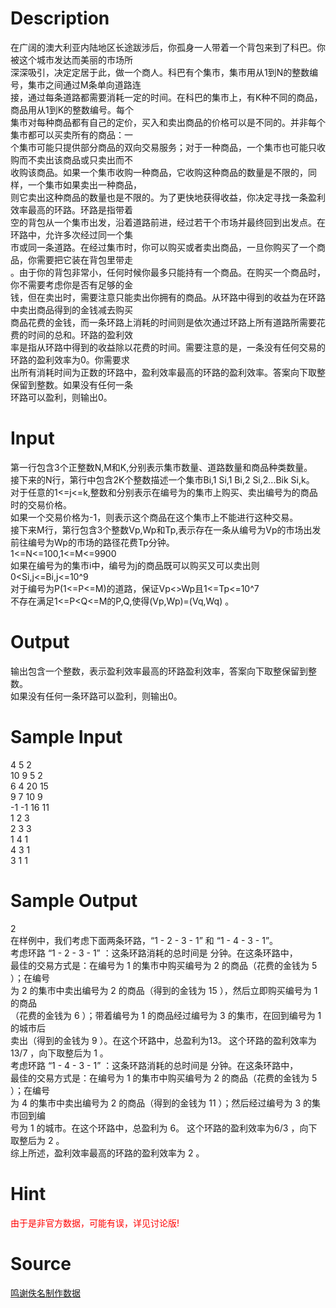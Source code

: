 
# Description

<div class="content"><div>在广阔的澳大利亚内陆地区长途跋涉后，你孤身一人带着一个背包来到了科巴。你被这个城市发达而美丽的市场所</div>
<div>深深吸引，决定定居于此，做一个商人。科巴有个集市，集市用从1到N的整数编号，集市之间通过M条单向道路连</div>
<div>接，通过每条道路都需要消耗一定的时间。在科巴的集市上，有K种不同的商品，商品用从1到K的整数编号。每个</div>
<div>集市对每种商品都有自己的定价，买入和卖出商品的价格可以是不同的。并非每个集市都可以买卖所有的商品：一</div>
<div>个集市可能只提供部分商品的双向交易服务；对于一种商品，一个集市也可能只收购而不卖出该商品或只卖出而不</div>
<div>收购该商品。如果一个集市收购一种商品，它收购这种商品的数量是不限的，同样，一个集市如果卖出一种商品，</div>
<div>则它卖出这种商品的数量也是不限的。为了更快地获得收益，你决定寻找一条盈利效率最高的环路。环路是指带着</div>
<div>空的背包从一个集市出发，沿着道路前进，经过若干个市场并最终回到出发点。在环路中，允许多次经过同一个集</div>
<div>市或同一条道路。在经过集市时，你可以购买或者卖出商品，一旦你购买了一个商品，你需要把它装在背包里带走</div>
<div>。由于你的背包非常小，任何时候你最多只能持有一个商品。在购买一个商品时，你不需要考虑你是否有足够的金</div>
<div>钱，但在卖出时，需要注意只能卖出你拥有的商品。从环路中得到的收益为在环路中卖出商品得到的金钱减去购买</div>
<div>商品花费的金钱，而一条环路上消耗的时间则是依次通过环路上所有道路所需要花费的时间的总和。环路的盈利效</div>
<div>率是指从环路中得到的收益除以花费的时间。需要注意的是，一条没有任何交易的环路的盈利效率为0。你需要求</div>
<div>出所有消耗时间为正数的环路中，盈利效率最高的环路的盈利效率。答案向下取整保留到整数。如果没有任何一条</div>
<div>环路可以盈利，则输出0。</div>
<div></div>
<div></div>
<div></div>
<div></div>
<div></div></div>

# Input

<div class="content"><div>第一行包含3个正整数N,M和K,分别表示集市数量、道路数量和商品种类数量。</div>
<div>接下来的N行，第行中包含2K个整数描述一个集市Bi,1 Si,1 Bi,2 Si,2...Bik Si,k。</div>
<div>对于任意的1&lt;=j&lt;=k,整数和分别表示在编号为的集市上购买、卖出编号为的商品时的交易价格。</div>
<div>如果一个交易价格为-1，则表示这个商品在这个集市上不能进行这种交易。</div>
<div>接下来M行，第行包含3个整数Vp,Wp和Tp,表示存在一条从编号为Vp的市场出发前往编号为Wp的市场的路径花费Tp分钟。</div>
<div>1&lt;=N&lt;=100,1&lt;=M&lt;=9900</div>
<div>如果在编号为的集市i中，编号为j的商品既可以购买又可以卖出则0&lt;Si,j&lt;=Bi,j&lt;=10^9</div>
<div>对于编号为P(1&lt;=P&lt;=M)的道路，保证Vp&lt;&gt;Wp且1&lt;=Tp&lt;=10^7</div>
<div>不存在满足1&lt;=P&lt;Q&lt;=M的P,Q,使得(Vp,Wp)=(Vq,Wq) 。</div>
<div></div></div>

# Output

<div class="content"><div>
<div>输出包含一个整数，表示盈利效率最高的环路盈利效率，答案向下取整保留到整数。</div>
<div>如果没有任何一条环路可以盈利，则输出0。</div>
</div>
<div></div></div>

# Sample Input

<div class="content"><span class="sampledata">4 5 2<br/>
10 9 5 2<br/>
6 4 20 15<br/>
9 7 10 9<br/>
-1 -1 16 11<br/>
1 2 3<br/>
2 3 3<br/>
1 4 1<br/>
4 3 1<br/>
3 1 1</span></div>

# Sample Output

<div class="content"><span class="sampledata">2<br/>
在样例中，我们考虑下面两条环路，“1 - 2 - 3 - 1” 和 “1 - 4 - 3 - 1”。<br/>
考虑环路 “1 - 2 - 3 - 1” ：这条环路消耗的总时间是 分钟。在这条环路中，<br/>
最佳的交易方式是：在编号为 1 的集市中购买编号为 2 的商品（花费的金钱为 5 ）；在编号<br/>
为 2 的集市中卖出编号为 2 的商品（得到的金钱为 15 ），然后立即购买编号为 1 的商品<br/>
（花费的金钱为 6 ）；带着编号为 1 的商品经过编号为 3 的集市，在回到编号为 1 的城市后<br/>
卖出（得到的金钱为 9 ）。在这个环路中，总盈利为13。 这个环路的盈利效率为13/7 ，向下取整后为 1 。<br/>
考虑环路 “1 - 4 - 3 - 1” ：这条环路消耗的总时间是 分钟。在这条环路中，<br/>
最佳的交易方式是：在编号为 1 的集市中购买编号为 2 的商品（花费的金钱为 5 ）；在编号<br/>
为 4 的集市中卖出编号为 2 的商品（得到的金钱为 11 ）；然后经过编号为 3 的集市回到编<br/>
号为 1 的城市。在这个环路中，总盈利为 6。 这个环路的盈利效率为6/3 ，向下取整后为 2 。<br/>
综上所述，盈利效率最高的环路的盈利效率为 2 。</span></div>

# Hint

<div class="content"><p></p><p><span style="color: rgb(255, 0, 0);">由于是非官方数据，可能有误，详见讨论版!</span></p><p></p></div>

# Source

<div class="content"><p><a href="problemset.php?search=鸣谢佚名制作数据">鸣谢佚名制作数据</a></p></div>

